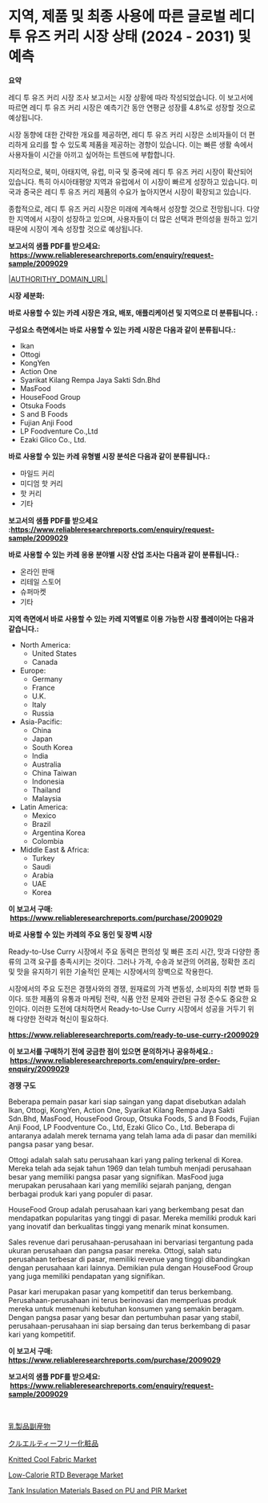 <p><h1>지역, 제품 및 최종 사용에 따른 글로벌 레디 투 유즈 커리 시장 상태 (2024 - 2031) 및 예측</h1></p><p><strong>요약</strong></p>
<p><p>레디 투 유즈 커리 시장 조사 보고서는 시장 상황에 따라 작성되었습니다. 이 보고서에 따르면 레디 투 유즈 커리 시장은 예측기간 동안 연평균 성장률 4.8%로 성장할 것으로 예상됩니다.</p><p>시장 동향에 대한 간략한 개요를 제공하면, 레디 투 유즈 커리 시장은 소비자들이 더 편리하게 요리를 할 수 있도록 제품을 제공하는 경향이 있습니다. 이는 빠른 생활 속에서 사용자들이 시간을 아끼고 싶어하는 트렌드에 부합합니다.</p><p>지리적으로, 북미, 아태지역, 유럽, 미국 및 중국에 레디 투 유즈 커리 시장이 확산되어 있습니다. 특히 아시아태평양 지역과 유럽에서 이 시장이 빠르게 성장하고 있습니다. 미국과 중국은 레디 투 유즈 커리 제품의 수요가 높아지면서 시장이 확장되고 있습니다.</p><p>종합적으로, 레디 투 유즈 커리 시장은 미래에 계속해서 성장할 것으로 전망됩니다. 다양한 지역에서 시장이 성장하고 있으며, 사용자들이 더 많은 선택과 편의성을 원하고 있기 때문에 시장이 계속 성장할 것으로 예상됩니다.</p></p>
<p><strong>보고서의 샘플 PDF를 받으세요: &nbsp;<a href="https://www.reliableresearchreports.com/enquiry/request-sample/2009029">https://www.reliableresearchreports.com/enquiry/request-sample/2009029</a></strong></p>
<p><a href="|AUTHORITHY_DOMAIN_URL|">|AUTHORITHY_DOMAIN_URL|</a></p>
<p><strong>시장 세분화:</strong></p>
<p><strong> 바로 사용할 수 있는 카레 시장은 개요, 배포, 애플리케이션 및 지역으로 더 분류됩니다. :</strong></p>
<p><strong>구성요소 측면에서는 바로 사용할 수 있는 카레 시장은 다음과 같이 분류됩니다.:</strong></p>
<p><ul><li>Ikan</li><li>Ottogi</li><li>KongYen</li><li>Action One</li><li>Syarikat Kilang Rempa Jaya Sakti Sdn.Bhd</li><li>MasFood</li><li>HouseFood Group</li><li>Otsuka Foods</li><li>S and B Foods</li><li>Fujian Anji Food</li><li>LP Foodventure Co.,Ltd</li><li>Ezaki Glico Co., Ltd.</li></ul></p>
<p><strong> 바로 사용할 수 있는 카레 유형별 시장 분석은 다음과 같이 분류됩니다.:</strong></p>
<p><ul><li>마일드 커리</li><li>미디엄 핫 커리</li><li>핫 커리</li><li>기타</li></ul></p>
<p><strong>보고서의 샘플 PDF를 받으세요 :<a href="https://www.reliableresearchreports.com/enquiry/request-sample/2009029">https://www.reliableresearchreports.com/enquiry/request-sample/2009029</a></strong></p>
<p><strong> 바로 사용할 수 있는 카레 응용 분야별 시장 산업 조사는 다음과 같이 분류됩니다.:</strong></p>
<p><ul><li>온라인 판매</li><li>리테일 스토어</li><li>슈퍼마켓</li><li>기타</li></ul></p>
<p><strong>지역 측면에서 바로 사용할 수 있는 카레 지역별로 이용 가능한 시장 플레이어는 다음과 같습니다.:</strong></p>
<p><ul>
    <li>
        North America:
        <ul>
            <li>United States</li>
            <li>Canada</li>
        </ul>
    </li>
    <li>
        Europe:
        <ul>
            <li>Germany</li>
            <li>France</li>
            <li>U.K.</li>
            <li>Italy</li>
            <li>Russia</li>
        </ul>
    </li>
    <li>
        Asia-Pacific:
        <ul>
            <li>China</li>
            <li>Japan</li>
            <li>South Korea</li>
            <li>India</li>
            <li>Australia</li>
            <li>China Taiwan</li>
            <li>Indonesia</li>
            <li>Thailand</li>
            <li>Malaysia</li>
        </ul>
    </li>
    <li>
        Latin America:
        <ul>
            <li>Mexico</li>
            <li>Brazil</li>
            <li>Argentina Korea</li>
            <li>Colombia</li>
        </ul>
    </li>
    <li>
        Middle East & Africa:
        <ul>
            <li>Turkey</li>
            <li>Saudi</li>
            <li>Arabia</li>
            <li>UAE</li>
            <li>Korea</li>
        </ul>
    </li>
    </ul></p>
<p><strong>이 보고서 구매: &nbsp;<a href="https://www.reliableresearchreports.com/purchase/2009029">https://www.reliableresearchreports.com/purchase/2009029</a></strong></p>
<p><strong>바로 사용할 수 있는 카레의 주요 동인 및 장벽 시장</strong></p>
<p><p>Ready-to-Use Curry 시장에서 주요 동력은 편의성 및 빠른 조리 시간, 맛과 다양한 종류의 고객 요구를 충족시키는 것이다. 그러나 가격, 수송과 보관의 어려움, 정확한 조리 및 맛을 유지하기 위한 기술적인 문제는 시장에서의 장벽으로 작용한다.</p><p>시장에서의 주요 도전은 경쟁사와의 경쟁, 원재료의 가격 변동성, 소비자의 취향 변화 등이다. 또한 제품의 유통과 마케팅 전략, 식품 안전 문제와 관련된 규정 준수도 중요한 요인이다. 이러한 도전에 대처하면서 Ready-to-Use Curry 시장에서 성공을 거두기 위해 다양한 전략과 혁신이 필요하다.</p></p>
<p><strong><a href="https://www.reliableresearchreports.com/ready-to-use-curry-r2009029">https://www.reliableresearchreports.com/ready-to-use-curry-r2009029</a></strong></p>
<p><strong>이 보고서를 구매하기 전에 궁금한 점이 있으면 문의하거나 공유하세요.: &nbsp;<a href="https://www.reliableresearchreports.com/enquiry/pre-order-enquiry/2009029">https://www.reliableresearchreports.com/enquiry/pre-order-enquiry/2009029</a></strong></p>
<p><strong>경쟁 구도</strong></p>
<p><p>Beberapa pemain pasar kari siap saingan yang dapat disebutkan adalah Ikan, Ottogi, KongYen, Action One, Syarikat Kilang Rempa Jaya Sakti Sdn.Bhd, MasFood, HouseFood Group, Otsuka Foods, S and B Foods, Fujian Anji Food, LP Foodventure Co., Ltd, Ezaki Glico Co., Ltd. Beberapa di antaranya adalah merek ternama yang telah lama ada di pasar dan memiliki pangsa pasar yang besar.</p><p>Ottogi adalah salah satu perusahaan kari yang paling terkenal di Korea. Mereka telah ada sejak tahun 1969 dan telah tumbuh menjadi perusahaan besar yang memiliki pangsa pasar yang signifikan. MasFood juga merupakan perusahaan kari yang memiliki sejarah panjang, dengan berbagai produk kari yang populer di pasar.</p><p>HouseFood Group adalah perusahaan kari yang berkembang pesat dan mendapatkan popularitas yang tinggi di pasar. Mereka memiliki produk kari yang inovatif dan berkualitas tinggi yang menarik minat konsumen.</p><p>Sales revenue dari perusahaan-perusahaan ini bervariasi tergantung pada ukuran perusahaan dan pangsa pasar mereka. Ottogi, salah satu perusahaan terbesar di pasar, memiliki revenue yang tinggi dibandingkan dengan perusahaan kari lainnya. Demikian pula dengan HouseFood Group yang juga memiliki pendapatan yang signifikan.</p><p>Pasar kari merupakan pasar yang kompetitif dan terus berkembang. Perusahaan-perusahaan ini terus berinovasi dan memperluas produk mereka untuk memenuhi kebutuhan konsumen yang semakin beragam. Dengan pangsa pasar yang besar dan pertumbuhan pasar yang stabil, perusahaan-perusahaan ini siap bersaing dan terus berkembang di pasar kari yang kompetitif.</p></p>
<p><strong>이 보고서 구매: &nbsp; <a href="https://www.reliableresearchreports.com/purchase/2009029">https://www.reliableresearchreports.com/purchase/2009029</a></strong></p>
<p><strong>보고서의 샘플 PDF를 받으세요: &nbsp;<a href="https://www.reliableresearchreports.com/enquiry/request-sample/2009029">https://www.reliableresearchreports.com/enquiry/request-sample/2009029</a></strong><strong></strong></p>
<p>&nbsp;</p>
<p><p><a href="https://github.com/schmahlson/Market-Research-Report-List-2/blob/main/8565764117738.md">乳製品副産物</a></p><p><a href="https://github.com/roulaayoub-saad/Market-Research-Report-List-1/blob/main/8472360117737.md">クルエルティーフリー化粧品</a></p><p><a href="https://github.com/alexxisgm/Market-Research-Report-List-1/blob/main/knitted-cool-fabric-market.md">Knitted Cool Fabric Market</a></p><p><a href="https://issuu.com/reportprime-2/docs/low-calorie-rtd-beverage-market-size-2030.pptx">Low-Calorie RTD Beverage Market</a></p><p><a href="https://github.com/sifatuddin25/Market-Research-Report-List-1/blob/main/tank-insulation-materials-based-on-pu-and-pir-market.md">Tank Insulation Materials Based on PU and PIR Market</a></p></p>